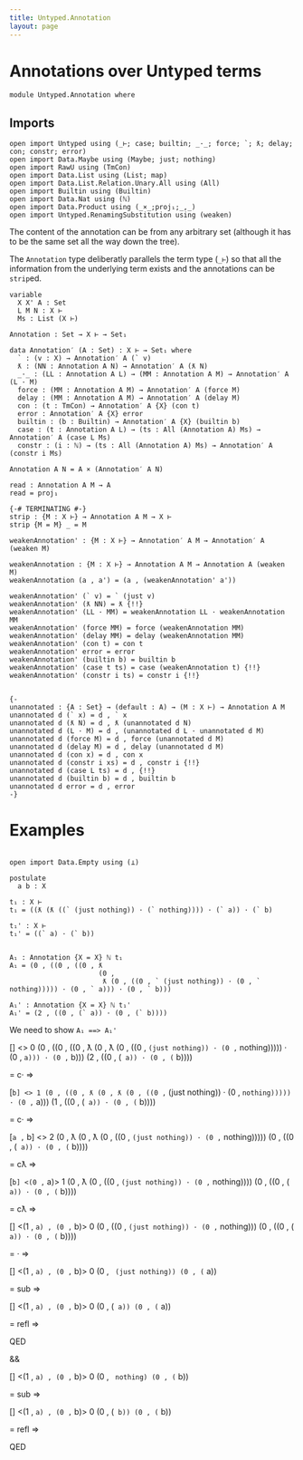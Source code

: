 ```yaml
---
title: Untyped.Annotation
layout: page
---
```


# Annotations over Untyped terms
```
module Untyped.Annotation where

```
## Imports

```
open import Untyped using (_⊢; case; builtin; _·_; force; `; ƛ; delay; con; constr; error)
open import Data.Maybe using (Maybe; just; nothing)
open import RawU using (TmCon)
open import Data.List using (List; map)
open import Data.List.Relation.Unary.All using (All)
open import Builtin using (Builtin)
open import Data.Nat using (ℕ)
open import Data.Product using (_×_;proj₁;_,_)
open import Untyped.RenamingSubstitution using (weaken)
```
The content of the annotation can be from any arbitrary set
(although it has to be the same set all the way down the tree).

The `Annotation` type deliberatly parallels the term type (`_⊢`) so
that all the information from the underlying term exists and the
annotations can be `strip`ed.
```
variable
  X X' A : Set
  L M N : X ⊢
  Ms : List (X ⊢)

Annotation : Set → X ⊢ → Set₁

data Annotation′ (A : Set) : X ⊢ → Set₁ where
  ` : (v : X) → Annotation′ A (` v)
  ƛ : (NN : Annotation A N) → Annotation′ A (ƛ N)
  _·_ : (LL : Annotation A L) → (MM : Annotation A M) → Annotation′ A (L · M)
  force : (MM : Annotation A M) → Annotation′ A (force M)
  delay : (MM : Annotation A M) → Annotation′ A (delay M)
  con : (t : TmCon) → Annotation′ A {X} (con t)
  error : Annotation′ A {X} error
  builtin : (b : Builtin) → Annotation′ A {X} (builtin b)
  case : (t : Annotation A L) → (ts : All (Annotation A) Ms) → Annotation′ A (case L Ms)
  constr : (i : ℕ) → (ts : All (Annotation A) Ms) → Annotation′ A (constr i Ms)

Annotation A N = A × (Annotation′ A N)

read : Annotation A M → A
read = proj₁

{-# TERMINATING #-}
strip : {M : X ⊢} → Annotation A M → X ⊢
strip {M = M} _ = M

weakenAnnotation' : {M : X ⊢} → Annotation′ A M → Annotation′ A (weaken M)

weakenAnnotation : {M : X ⊢} → Annotation A M → Annotation A (weaken M)
weakenAnnotation (a , a') = (a , (weakenAnnotation' a'))

weakenAnnotation' (` v) = ` (just v)
weakenAnnotation' (ƛ NN) = ƛ {!!}
weakenAnnotation' (LL · MM) = weakenAnnotation LL · weakenAnnotation MM
weakenAnnotation' (force MM) = force (weakenAnnotation MM)
weakenAnnotation' (delay MM) = delay (weakenAnnotation MM)
weakenAnnotation' (con t) = con t
weakenAnnotation' error = error
weakenAnnotation' (builtin b) = builtin b
weakenAnnotation' (case t ts) = case (weakenAnnotation t) {!!}
weakenAnnotation' (constr i ts) = constr i {!!}


{-
unannotated : {A : Set} → (default : A) → (M : X ⊢) → Annotation A M
unannotated d (` x) = d , ` x
unannotated d (ƛ N) = d , ƛ (unannotated d N)
unannotated d (L · M) = d , (unannotated d L · unannotated d M)
unannotated d (force M) = d , force (unannotated d M)
unannotated d (delay M) = d , delay (unannotated d M)
unannotated d (con x) = d , con x
unannotated d (constr i xs) = d , constr i {!!}
unannotated d (case L ts) = d , {!!}
unannotated d (builtin b) = d , builtin b
unannotated d error = d , error
-}

```
# Examples

```

open import Data.Empty using (⊥)

postulate
  a b : X

t₁ : X ⊢
t₁ = ((ƛ (ƛ ((` (just nothing)) · (` nothing)))) · (` a)) · (` b)

t₁' : X ⊢
t₁' = ((` a) · (` b))


A₁ : Annotation {X = X} ℕ t₁
A₁ = (0 , ((0 , ((0 , ƛ
                      (0 ,
                       ƛ (0 , ((0 , ` (just nothing)) · (0 , ` nothing))))) · (0 , ` a))) · (0 , ` b)))

A₁' : Annotation {X = X} ℕ t₁'
A₁' = (2 , ((0 , (` a)) · (0 , (` b))))

```
We need to show `A₁ ==> A₁'`

[] <> 0
(0 , ((0 , ((0 , ƛ (0 , ƛ (0 , ((0 , ` (just nothing)) · (0 , ` nothing))))) · (0 , ` a))) · (0 , ` b)))
(2 , ((0 , (` a)) · (0 , (` b))))

= c· =>

[` b] <> 1
(0 , ((0 , ƛ (0 , ƛ (0 , ((0 , ` (just nothing)) · (0 , ` nothing))))) · (0 , ` a)))
(1 , ((0 , (` a)) · (0 , (` b))))

= c· =>

[` a , ` b] <> 2
(0 , ƛ (0 , ƛ (0 , ((0 , ` (just nothing)) · (0 , ` nothing)))))
(0 , ((0 , (` a)) · (0 , (` b))))

= cƛ =>

[` b] <(0 , ` a)> 1
(0 , ƛ (0 , ((0 , ` (just nothing)) · (0 , ` nothing))))
(0 , ((0 , (` a)) · (0 , (` b))))

= cƛ =>

[] <(1 , ` a) , (0 , ` b)> 0
(0 , ((0 , ` (just nothing)) · (0 , ` nothing)))
(0 , ((0 , (` a)) · (0 , (` b))))

= _·_ =>

  [] <(1 , ` a) , (0 , ` b)> 0
  (0 , ` (just nothing))
  (0 , (` a))

  = sub =>

  [] <(1 , ` a) , (0 , ` b)> 0
  (0 , (` a))
  (0 , (` a))

  = refl =>

  QED

&&

  [] <(1 , ` a) , (0 , ` b)> 0
  (0 , ` nothing)
  (0 , (` b))

  = sub =>

  [] <(1 , ` a) , (0 , ` b)> 0
  (0 , (` b))
  (0 , (` b))

  = refl =>

  QED
